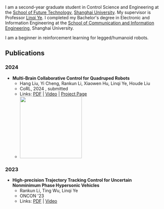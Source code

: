 
I am a second-year graduate student in Control Science and Engineering at the [School of Future Technology](https://ai.shu.edu.cn/), [Shanghai University](https://www.shu.edu.cn/). My supervisor is Professor [Linqi Ye](https://linqi-ye.github.io/). I completed my Bachelor's degree in Electronic and Information Engineering at the [School of Communication and Information Engineering](https://scie.shu.edu.cn/), Shanghai University. 

I am a beginner in reinforcement learning for legged/humanoid robots.

## Publications

### 2024

- **Multi-Brain Collaborative Control for Quadruped Robots**
  - Hang Liu, Yi Cheng, Rankun Li, Xiaowen Hu, Linqi Ye, Houde Liu
  - CoRL, 2024 , submitted
  - Links: [PDF](link_to_pdf) | [Video](link_to_video) | [Project Page](link_to_project_page)
  - <img src="link_to_image"  width="200">

### 2023
- **High-precision Trajectory Tracking Control for Uncertain Nonminimum Phase Hypersonic Vehicles**
  - Rankun Li, Ting Wu, Linqi Ye
  - ONCON '23
  - Links: [PDF](link_to_pdf) | [Video](link_to_video)
